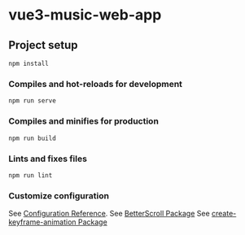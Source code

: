 # vue3-music-web-app

## Project setup
```
npm install
```

### Compiles and hot-reloads for development
```
npm run serve
```

### Compiles and minifies for production
```
npm run build
```

### Lints and fixes files
```
npm run lint
```

### Customize configuration
See [Configuration Reference](https://cli.vuejs.org/config/).
See [BetterScroll Package](https://better-scroll.github.io/docs/zh-CN/guide/)
See [create-keyframe-animation Package](https://github.com/HenrikJoreteg/create-keyframe-animation)